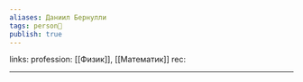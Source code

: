 ```yaml
---
aliases: Даниил Бернулли
tags: person👤
publish: true
---
```

links: 
profession: [[Физик]], [[Математик]]
rec:

___